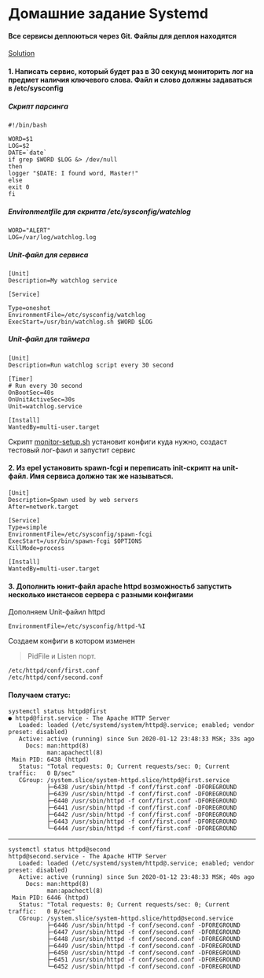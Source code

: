 # Домашние задание Systemd

#### Все сервисы деплоються через Git. Файлы для деплоя находятся
[Solution](https://github.com/asurygin/systemd)

#### 1. Написать сервис, который будет раз в 30 секунд мониторить лог на предмет наличия ключевого слова. Файл и слово должны задаваться в /etc/sysconfig

##### Скрипт парсинга

    #!/bin/bash

    WORD=$1
    LOG=$2
    DATE=`date`
    if grep $WORD $LOG &> /dev/null
    then
    logger "$DATE: I found word, Master!"
    else
    exit 0
    fi

##### Environmentfile для скрипта /etc/sysconfig/watchlog

    WORD="ALERT"
    LOG=/var/log/watchlog.log

##### Unit-файл для сервиса

    [Unit]
    Description=My watchlog service

    [Service]

    Type=oneshot
    EnvironmentFile=/etc/sysconfig/watchlog
    ExecStart=/usr/bin/watchlog.sh $WORD $LOG


##### Unit-файл для таймера

    [Unit]
    Description=Run watchlog script every 30 second

    [Timer]
    # Run every 30 second
    OnBootSec=40s
    OnUnitActiveSec=30s
    Unit=watchlog.service

    [Install]
    WantedBy=multi-user.target

Cкрипт [monitor-setup.sh](https://github.com/asurygin/Linux/blob/Homework/08-Systemd%26SytemV/monitor/monitor-setup.sh) установит конфиги куда нужно, создаст тестовый лог-фаил и запустит сервис

#### 2. Из epel установить spawn-fcgi и переписать init-скрипт на unit-файл. Имя сервиса должно так же называться.

    [Unit]
    Description=Spawn used by web servers
    After=network.target

    [Service]
    Type=simple
    EnvironmentFile=/etc/sysconfig/spawn-fcgi
    ExecStart=/usr/bin/spawn-fcgi $OPTIONS
    KillMode=process

    [Install]
    WantedBy=multi-user.target

#### 3. Дополнить юнит-файл apache httpd возможностьб запустить несколько инстансов сервера с разными конфигами

Дополняем Unit-файил httpd

    EnvironmentFile=/etc/sysconfig/httpd-%I

Создаем конфиги в котором изменен
>PidFile и Listen порт.

    /etc/httpd/conf/first.conf
    /etc/httpd/conf/second.conf

#### Получаем статус:

    systemctl status httpd@first
    ● httpd@first.service - The Apache HTTP Server
       Loaded: loaded (/etc/systemd/system/httpd@.service; enabled; vendor preset: disabled)
       Active: active (running) since Sun 2020-01-12 23:48:33 MSK; 33s ago
         Docs: man:httpd(8)
               man:apachectl(8)
     Main PID: 6438 (httpd)
       Status: "Total requests: 0; Current requests/sec: 0; Current traffic:   0 B/sec"
       CGroup: /system.slice/system-httpd.slice/httpd@first.service
               ├─6438 /usr/sbin/httpd -f conf/first.conf -DFOREGROUND
               ├─6439 /usr/sbin/httpd -f conf/first.conf -DFOREGROUND
               ├─6440 /usr/sbin/httpd -f conf/first.conf -DFOREGROUND
               ├─6441 /usr/sbin/httpd -f conf/first.conf -DFOREGROUND
               ├─6442 /usr/sbin/httpd -f conf/first.conf -DFOREGROUND
               ├─6443 /usr/sbin/httpd -f conf/first.conf -DFOREGROUND
               └─6444 /usr/sbin/httpd -f conf/first.conf -DFOREGROUND

***

    systemctl status httpd@second
    httpd@second.service - The Apache HTTP Server
       Loaded: loaded (/etc/systemd/system/httpd@.service; enabled; vendor preset: disabled)
       Active: active (running) since Sun 2020-01-12 23:48:33 MSK; 40s ago
         Docs: man:httpd(8)
               man:apachectl(8)
     Main PID: 6446 (httpd)
       Status: "Total requests: 0; Current requests/sec: 0; Current traffic:   0 B/sec"
       CGroup: /system.slice/system-httpd.slice/httpd@second.service
               ├─6446 /usr/sbin/httpd -f conf/second.conf -DFOREGROUND
               ├─6447 /usr/sbin/httpd -f conf/second.conf -DFOREGROUND
               ├─6448 /usr/sbin/httpd -f conf/second.conf -DFOREGROUND
               ├─6449 /usr/sbin/httpd -f conf/second.conf -DFOREGROUND
               ├─6450 /usr/sbin/httpd -f conf/second.conf -DFOREGROUND
               ├─6451 /usr/sbin/httpd -f conf/second.conf -DFOREGROUND
               └─6452 /usr/sbin/httpd -f conf/second.conf -DFOREGROUND
